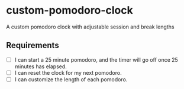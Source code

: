 # custom-pomodoro-clock
A custom pomodoro clock with adjustable session and break lengths

## Requirements
* [ ] I can start a 25 minute pomodoro, and the timer will go off once 25 minutes has elapsed.
* [ ] I can reset the clock for my next pomodoro.
* [ ] I can customize the length of each pomodoro.
